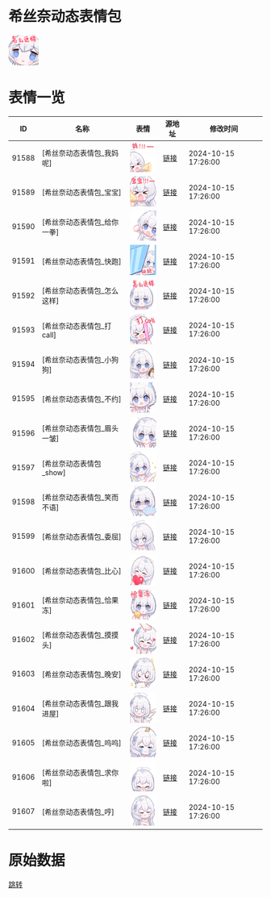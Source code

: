 # 希丝奈动态表情包

<img src="./cover.png" height="60" alt="cover" />

# 表情一览

|ID|名称|表情|源地址|修改时间|
|----|----|----|----|----|
|91588|[希丝奈动态表情包_我妈呢]|<img src="./pic/091588_%5B希丝奈动态表情包_我妈呢%5D.gif" height="60" alt="我妈呢"/>|[链接](https://i0.hdslb.com/bfs/garb/fba890819f98f3ae5b24b073f43f028da743d8f3.gif)|2024-10-15 17:26:00|
|91589|[希丝奈动态表情包_宝宝]|<img src="./pic/091589_%5B希丝奈动态表情包_宝宝%5D.gif" height="60" alt="宝宝"/>|[链接](https://i0.hdslb.com/bfs/garb/13a6147ccdfadcd05048c941bce83c257e41efe4.gif)|2024-10-15 17:26:00|
|91590|[希丝奈动态表情包_给你一拳]|<img src="./pic/091590_%5B希丝奈动态表情包_给你一拳%5D.gif" height="60" alt="给你一拳"/>|[链接](https://i0.hdslb.com/bfs/garb/0faba9a8aa5693d29ac4986ccc0ca1b3172a8968.gif)|2024-10-15 17:26:00|
|91591|[希丝奈动态表情包_快跑]|<img src="./pic/091591_%5B希丝奈动态表情包_快跑%5D.gif" height="60" alt="快跑"/>|[链接](https://i0.hdslb.com/bfs/garb/3c3b2467faaa91acb721455c79c6e730b1444750.gif)|2024-10-15 17:26:00|
|91592|[希丝奈动态表情包_怎么这样]|<img src="./pic/091592_%5B希丝奈动态表情包_怎么这样%5D.gif" height="60" alt="怎么这样"/>|[链接](https://i0.hdslb.com/bfs/garb/0bd0003ca42b8a8d1a76e49f41896861050bb20e.gif)|2024-10-15 17:26:00|
|91593|[希丝奈动态表情包_打call]|<img src="./pic/091593_%5B希丝奈动态表情包_打call%5D.gif" height="60" alt="打call"/>|[链接](https://i0.hdslb.com/bfs/garb/d0a5d51ba20b71aedbd0edf8a625d157b5c003ad.gif)|2024-10-15 17:26:00|
|91594|[希丝奈动态表情包_小狗狗]|<img src="./pic/091594_%5B希丝奈动态表情包_小狗狗%5D.gif" height="60" alt="小狗狗"/>|[链接](https://i0.hdslb.com/bfs/garb/f2bad256138ed4bcd7752c604bbff4c7c86d6ff2.gif)|2024-10-15 17:26:00|
|91595|[希丝奈动态表情包_不约]|<img src="./pic/091595_%5B希丝奈动态表情包_不约%5D.gif" height="60" alt="不约"/>|[链接](https://i0.hdslb.com/bfs/garb/b4eeb72c452d6666cb01a58e99b876f7e3568490.gif)|2024-10-15 17:26:00|
|91596|[希丝奈动态表情包_眉头一皱]|<img src="./pic/091596_%5B希丝奈动态表情包_眉头一皱%5D.gif" height="60" alt="眉头一皱"/>|[链接](https://i0.hdslb.com/bfs/garb/1a59fafb526a7323019608232bd058645dd90971.gif)|2024-10-15 17:26:00|
|91597|[希丝奈动态表情包_show]|<img src="./pic/091597_%5B希丝奈动态表情包_show%5D.gif" height="60" alt="show"/>|[链接](https://i0.hdslb.com/bfs/garb/b15fe10d050746aa831f3f5e8ce154e6b92959c3.gif)|2024-10-15 17:26:00|
|91598|[希丝奈动态表情包_笑而不语]|<img src="./pic/091598_%5B希丝奈动态表情包_笑而不语%5D.gif" height="60" alt="笑而不语"/>|[链接](https://i0.hdslb.com/bfs/garb/4ac91f18466fd681650068212121ed50e8a27959.gif)|2024-10-15 17:26:00|
|91599|[希丝奈动态表情包_委屈]|<img src="./pic/091599_%5B希丝奈动态表情包_委屈%5D.gif" height="60" alt="委屈"/>|[链接](https://i0.hdslb.com/bfs/garb/f8b276ac7dab6b6c914f130852bd2958124eeeb3.gif)|2024-10-15 17:26:00|
|91600|[希丝奈动态表情包_比心]|<img src="./pic/091600_%5B希丝奈动态表情包_比心%5D.gif" height="60" alt="比心"/>|[链接](https://i0.hdslb.com/bfs/garb/8fd5b0f06860ec8602eeaaad3d7174d475ad88ad.gif)|2024-10-15 17:26:00|
|91601|[希丝奈动态表情包_恰果冻]|<img src="./pic/091601_%5B希丝奈动态表情包_恰果冻%5D.gif" height="60" alt="恰果冻"/>|[链接](https://i0.hdslb.com/bfs/garb/5cf468debc335eb5ab2da4a9ce4bf9b38dcd19c5.gif)|2024-10-15 17:26:00|
|91602|[希丝奈动态表情包_摸摸头]|<img src="./pic/091602_%5B希丝奈动态表情包_摸摸头%5D.gif" height="60" alt="摸摸头"/>|[链接](https://i0.hdslb.com/bfs/garb/260cbcb01de915281f87a27a2bab6590b48ac001.gif)|2024-10-15 17:26:00|
|91603|[希丝奈动态表情包_晚安]|<img src="./pic/091603_%5B希丝奈动态表情包_晚安%5D.gif" height="60" alt="晚安"/>|[链接](https://i0.hdslb.com/bfs/garb/2d96b67d0661d243026efdbdc5a433f02163bcc8.gif)|2024-10-15 17:26:00|
|91604|[希丝奈动态表情包_跟我进屋]|<img src="./pic/091604_%5B希丝奈动态表情包_跟我进屋%5D.gif" height="60" alt="跟我进屋"/>|[链接](https://i0.hdslb.com/bfs/garb/61eccd29e2092200ed5152e2b91b60f6c6cddc9e.gif)|2024-10-15 17:26:00|
|91605|[希丝奈动态表情包_呜呜]|<img src="./pic/091605_%5B希丝奈动态表情包_呜呜%5D.gif" height="60" alt="呜呜"/>|[链接](https://i0.hdslb.com/bfs/garb/50dd03d14c66e234044b1f6b07b60909238997b6.gif)|2024-10-15 17:26:00|
|91606|[希丝奈动态表情包_求你啦]|<img src="./pic/091606_%5B希丝奈动态表情包_求你啦%5D.gif" height="60" alt="求你啦"/>|[链接](https://i0.hdslb.com/bfs/garb/7de4790e9721a9005b074d3a9c2a94361bcad3e0.gif)|2024-10-15 17:26:00|
|91607|[希丝奈动态表情包_哼]|<img src="./pic/091607_%5B希丝奈动态表情包_哼%5D.gif" height="60" alt="哼"/>|[链接](https://i0.hdslb.com/bfs/garb/319d26b523112213d66c51802672244df6d353dc.gif)|2024-10-15 17:26:00|

# 原始数据

[跳转](./raw.json)

